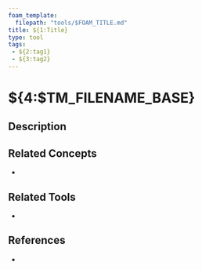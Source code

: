 ```yaml
---
foam_template: 
  filepath: "tools/$FOAM_TITLE.md"
title: ${1:Title}
type: tool
tags: 
 - ${2:tag1}
 - ${3:tag2}
---
```


# ${4:$TM_FILENAME_BASE}

## Description



## Related Concepts

- 

## Related Tools

- 

## References

- 
